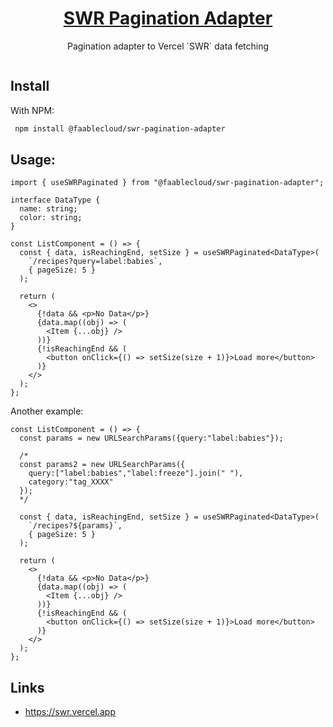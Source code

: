 <p align="center">
  <a href="https://faable.com">
    <h1 align="center">SWR Pagination Adapter</h1>
  </a>
  <p align="center">Pagination adapter to Vercel `SWR` data fetching</p>
</p>

<p align="center">
  <a aria-label="NPM version" href="https://www.npmjs.com/package/@faable/faableql">
    <img alt="" src="https://img.shields.io/npm/v/@faable/swr-pagination-adapter.svg?style=for-the-badge&labelColor=000000">
  </a>
</p>

## Install

With NPM:

```bash
 npm install @faablecloud/swr-pagination-adapter
```

## Usage:

```tsx
import { useSWRPaginated } from "@faablecloud/swr-pagination-adapter";

interface DataType {
  name: string;
  color: string;
}

const ListComponent = () => {
  const { data, isReachingEnd, setSize } = useSWRPaginated<DataType>(
    `/recipes?query=label:babies`,
    { pageSize: 5 }
  );

  return (
    <>
      {!data && <p>No Data</p>}
      {data.map((obj) => (
        <Item {...obj} />
      ))}
      {!isReachingEnd && (
        <button onClick={() => setSize(size + 1)}>Load more</button>
      )}
    </>
  );
};
```

Another example:
```
const ListComponent = () => {
  const params = new URLSearchParams({query:"label:babies"});

  /*
  const params2 = new URLSearchParams({
    query:["label:babies","label:freeze"].join(" "),
    category:"tag_XXXX"
  });
  */

  const { data, isReachingEnd, setSize } = useSWRPaginated<DataType>(
    `/recipes?${params}`,
    { pageSize: 5 }
  );

  return (
    <>
      {!data && <p>No Data</p>}
      {data.map((obj) => (
        <Item {...obj} />
      ))}
      {!isReachingEnd && (
        <button onClick={() => setSize(size + 1)}>Load more</button>
      )}
    </>
  );
};
```

## Links

- https://swr.vercel.app
